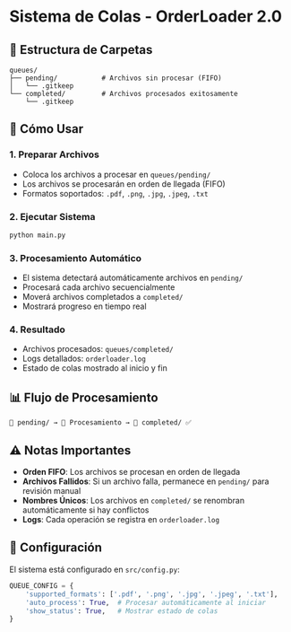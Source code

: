 # Sistema de Colas - OrderLoader 2.0

## 📁 Estructura de Carpetas

```
queues/
├── pending/           # Archivos sin procesar (FIFO)
│   └── .gitkeep
└── completed/         # Archivos procesados exitosamente
    └── .gitkeep
```

## 🎯 Cómo Usar

### 1. **Preparar Archivos**
- Coloca los archivos a procesar en `queues/pending/`
- Los archivos se procesarán en orden de llegada (FIFO)
- Formatos soportados: `.pdf`, `.png`, `.jpg`, `.jpeg`, `.txt`

### 2. **Ejecutar Sistema**
```bash
python main.py
```

### 3. **Procesamiento Automático**
- El sistema detectará automáticamente archivos en `pending/`
- Procesará cada archivo secuencialmente
- Moverá archivos completados a `completed/`
- Mostrará progreso en tiempo real

### 4. **Resultado**
- Archivos procesados: `queues/completed/`
- Logs detallados: `orderloader.log`
- Estado de colas mostrado al inicio y fin

## 📊 Flujo de Procesamiento

```
📁 pending/ → 🔄 Procesamiento → 📁 completed/ ✅
```

## ⚠️ Notas Importantes

- **Orden FIFO**: Los archivos se procesan en orden de llegada
- **Archivos Fallidos**: Si un archivo falla, permanece en `pending/` para revisión manual
- **Nombres Únicos**: Los archivos en `completed/` se renombran automáticamente si hay conflictos
- **Logs**: Cada operación se registra en `orderloader.log`

## 🔧 Configuración

El sistema está configurado en `src/config.py`:

```python
QUEUE_CONFIG = {
    'supported_formats': ['.pdf', '.png', '.jpg', '.jpeg', '.txt'],
    'auto_process': True,  # Procesar automáticamente al iniciar
    'show_status': True,   # Mostrar estado de colas
}
```
